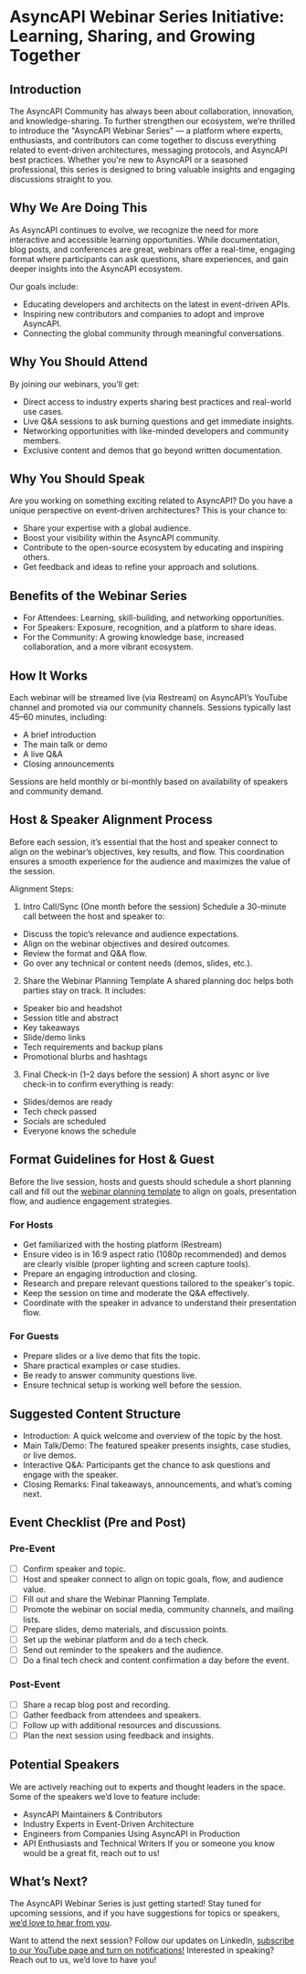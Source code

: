 # AsyncAPI Webinar Series Initiative: Learning, Sharing, and Growing Together

## Introduction

The AsyncAPI Community has always been about collaboration, innovation, and knowledge-sharing. To further strengthen our ecosystem, we’re thrilled to introduce the "AsyncAPI Webinar Series" — a platform where experts, enthusiasts, and contributors can come together to discuss everything related to event-driven architectures, messaging protocols, and AsyncAPI best practices. Whether you're new to AsyncAPI or a seasoned professional, this series is designed to bring valuable insights and engaging discussions straight to you.

## Why We Are Doing This

As AsyncAPI continues to evolve, we recognize the need for more interactive and accessible learning opportunities. While documentation, blog posts, and conferences are great, webinars offer a real-time, engaging format where participants can ask questions, share experiences, and gain deeper insights into the AsyncAPI ecosystem.

Our goals include:
- Educating developers and architects on the latest in event-driven APIs.
- Inspiring new contributors and companies to adopt and improve AsyncAPI.
- Connecting the global community through meaningful conversations.

## Why You Should Attend

By joining our webinars, you’ll get:
- Direct access to industry experts sharing best practices and real-world use cases.
- Live Q&A sessions to ask burning questions and get immediate insights.
- Networking opportunities with like-minded developers and community members.
- Exclusive content and demos that go beyond written documentation.

## Why You Should Speak

Are you working on something exciting related to AsyncAPI? Do you have a unique perspective on event-driven architectures? This is your chance to:
- Share your expertise with a global audience.
- Boost your visibility within the AsyncAPI community.
- Contribute to the open-source ecosystem by educating and inspiring others.
- Get feedback and ideas to refine your approach and solutions.

## Benefits of the Webinar Series

- For Attendees: Learning, skill-building, and networking opportunities.
- For Speakers: Exposure, recognition, and a platform to share ideas.
- For the Community: A growing knowledge base, increased collaboration, and a more vibrant ecosystem.

## How It Works

Each webinar will be streamed live (via Restream) on AsyncAPI’s YouTube channel and promoted via our community channels. Sessions typically last 45–60 minutes, including:

- A brief introduction
- The main talk or demo
- A live Q&A
- Closing announcements

Sessions are held monthly or bi-monthly based on availability of speakers and community demand.

## Host & Speaker Alignment Process

Before each session, it’s essential that the host and speaker connect to align on the webinar’s objectives, key results, and flow. This coordination ensures a smooth experience for the audience and maximizes the value of the session.

Alignment Steps:

1. Intro Call/Sync (One month before the session)
Schedule a 30-minute call between the host and speaker to:

- Discuss the topic’s relevance and audience expectations.
- Align on the webinar objectives and desired outcomes.
- Review the format and Q&A flow.
- Go over any technical or content needs (demos, slides, etc.).

2. Share the Webinar Planning Template
A shared planning doc helps both parties stay on track. It includes:

- Speaker bio and headshot
- Session title and abstract
- Key takeaways
- Slide/demo links
- Tech requirements and backup plans
- Promotional blurbs and hashtags

3. Final Check-in (1–2 days before the session)
A short async or live check-in to confirm everything is ready:

- Slides/demos are ready
- Tech check passed
- Socials are scheduled
- Everyone knows the schedule

## Format Guidelines for Host & Guest

Before the live session, hosts and guests should schedule a short planning call and fill out the [webinar planning template](https://docs.google.com/document/d/1uiEB3Fq2XE7rbnYqlgMr4_b1bvi4dMQj95wln3z3-qg/edit?tab=t.0) to align on goals, presentation flow, and audience engagement strategies.

### For Hosts

- Get familiarized with the hosting platform (Restream)
- Ensure video is in 16:9 aspect ratio (1080p recommended) and demos are clearly visible (proper lighting and screen capture tools).
- Prepare an engaging introduction and closing.
- Research and prepare relevant questions tailored to the speaker's topic.
- Keep the session on time and moderate the Q&A effectively.
- Coordinate with the speaker in advance to understand their presentation flow.

### For Guests

- Prepare slides or a live demo that fits the topic.
- Share practical examples or case studies.
- Be ready to answer community questions live.
- Ensure technical setup is working well before the session.

## Suggested Content Structure

- Introduction: A quick welcome and overview of the topic by the host.
- Main Talk/Demo: The featured speaker presents insights, case studies, or live demos.
- Interactive Q&A: Participants get the chance to ask questions and engage with the speaker.
- Closing Remarks: Final takeaways, announcements, and what’s coming next.

## Event Checklist (Pre and Post)

### Pre-Event

- [ ] Confirm speaker and topic.
- [ ] Host and speaker connect to align on topic goals, flow, and audience value.
- [ ] Fill out and share the Webinar Planning Template.
- [ ] Promote the webinar on social media, community channels, and mailing lists.
- [ ] Prepare slides, demo materials, and discussion points.
- [ ] Set up the webinar platform and do a tech check.
- [ ] Send out reminder to the speakers and the audience.
- [ ] Do a final tech check and content confirmation a day before the event.

### Post-Event

- [ ] Share a recap blog post and recording.
- [ ] Gather feedback from attendees and speakers.
- [ ] Follow up with additional resources and discussions.
- [ ] Plan the next session using feedback and insights.

## Potential Speakers

We are actively reaching out to experts and thought leaders in the space. Some of the speakers we’d love to feature include:
- AsyncAPI Maintainers & Contributors
- Industry Experts in Event-Driven Architecture
- Engineers from Companies Using AsyncAPI in Production
- API Enthusiasts and Technical Writers
If you or someone you know would be a great fit, reach out to us!

## What’s Next?

The AsyncAPI Webinar Series is just getting started! Stay tuned for upcoming sessions, and if you have suggestions for topics or speakers, [we’d love to hear from you](https://join.slack.com/t/asyncapi/shared_invite/zt-32hejdicx-NrD~boRq71gpCBJAM8mFoA).

Want to attend the next session? Follow our updates on LinkedIn, [subscribe to our YouTube page and turn on notifications!](https://www.youtube.com/@AsyncAPI) Interested in speaking? Reach out to us, we’d love to have you!

